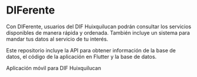# DIFerente

Con DIFerente, usuarios del DIF Huixquilucan podrán consultar los servicios disponibles de manera rápida y ordenada. También incluye un sistema para mandar tus datos al servicio de tu interés.

Este repositorio incluye la API para obtener información de la base de datos, el código de la aplicación en Flutter y la base de datos.

Aplicación móvil para DIF Huixquilucan